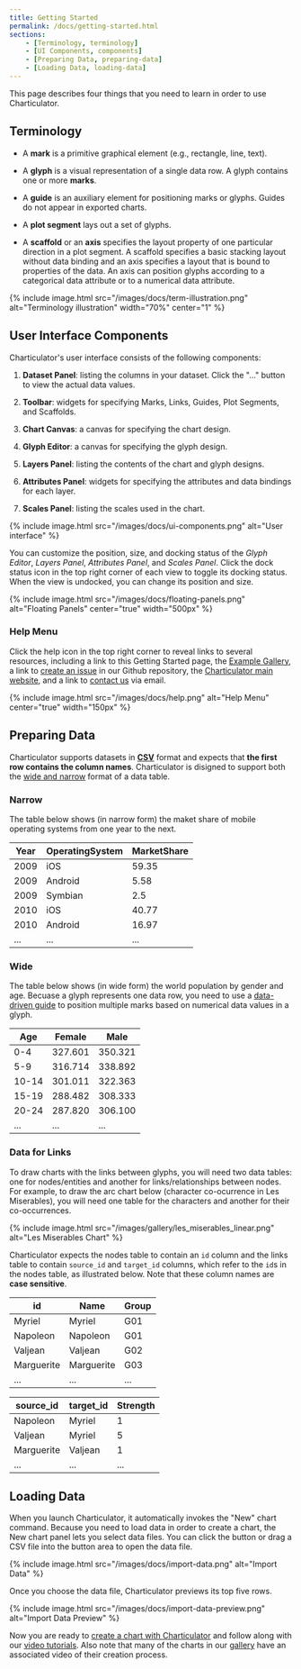 ```yaml
---
title: Getting Started
permalink: /docs/getting-started.html
sections:
    - [Terminology, terminology]
    - [UI Components, components]
    - [Preparing Data, preparing-data]
    - [Loading Data, loading-data]
---
```


This page describes four things that you need to learn in order to use Charticulator.

<h2 id="terminology">Terminology</h2>

- A **mark** is a primitive graphical element (e.g., rectangle, line, text).

- A **glyph** is a visual representation of a single data row. A glyph contains one or more **marks**.

- A **guide** is an auxiliary element for positioning marks or glyphs. Guides do not appear in exported charts.

- A **plot segment** lays out a set of glyphs.

- A **scaffold** or an **axis** specifies the layout property of one particular direction in a plot segment. A scaffold specifies a basic stacking layout without data binding and an axis specifies a layout that is bound to properties of the data. An axis can position glyphs according to a categorical data attribute or to a numerical data attribute.

{% include image.html src="/images/docs/term-illustration.png" alt="Terminology illustration" width="70%" center="1" %}


<h2 id="components">User Interface Components</h2>

Charticulator's user interface consists of the following components:

1. **Dataset Panel**: listing the columns in your dataset. Click the "..." button to view the actual data values.

2. **Toolbar**: widgets for specifying Marks, Links, Guides, Plot Segments, and Scaffolds.

3. **Chart Canvas**: a canvas for specifying the chart design.

4. **Glyph Editor**: a canvas for specifying the glyph design.

5. **Layers Panel**: listing the contents of the chart and glyph designs.

6. **Attributes Panel**: widgets for specifying the attributes and data bindings for each layer.

7. **Scales Panel**: listing the scales used in the chart.
   
{% include image.html src="/images/docs/ui-components.png" alt="User interface" %}

You can customize the position, size, and docking status of the *Glyph Editor*, *Layers Panel*, *Attributes Panel*, and *Scales Panel*. Click the dock status icon in the top right corner of each view to toggle its docking status. When the view is undocked, you can change its position and size.

{% include image.html src="/images/docs/floating-panels.png" alt="Floating Panels" center="true" width="500px" %}


<h3>Help Menu</h3>

Click the help icon in the top right corner to reveal links to several resources, including a link to this Getting Started page, the <a href="{{ '/gallery/index.html' | relativize_url }}">Example Gallery</a>, a link to <a href="https://github.com/Microsoft/charticulator/issues/new">create an issue</a> in our Github repository, the <a href="https://charticulator.com">Charticulator main website</a>, and a link to <a href="mailto:charticulator@microsoft.com">contact us</a> via email.

{% include image.html src="/images/docs/help.png" alt="Help Menu" center="true" width="150px" %}



<h2 id="preparing-data">Preparing Data</h2>

Charticulator supports datasets in <a href="https://en.wikipedia.org/wiki/Comma-separated_values">**CSV**</a> format and expects that **the first row contains the column names**. Charticulator is disigned to support both the <a href="https://en.wikipedia.org/wiki/Wide_and_narrow_data">wide and narrow</a> format of a data table. 

<h3>Narrow</h3>
The table below shows (in narrow form) the maket share of mobile operating systems from one year to the next.

<table>
<thead>
<tr><th>Year</th><th>OperatingSystem</th><th>MarketShare</th></tr>
</thead>
<tbody>
<tr><td>2009</td><td>iOS</td><td>59.35</td></tr>
<tr><td>2009</td><td>Android</td><td>5.58</td></tr>
<tr><td>2009</td><td>Symbian</td><td>2.5</td></tr>
<tr><td>2010</td><td>iOS</td><td>40.77</td></tr>
<tr><td>2010</td><td>Android</td><td>16.97</td></tr>
<tr><td>...</td><td>...</td><td>...</td></tr>
</tbody>
</table>


<h3>Wide</h3>
The table below shows (in wide form) the world population by gender and age. Becuase a glyph represents one data row, you need to use a <a href="{{ '/docs/user-interaction.html#data-driven-guides' | relativize_url }}">data-driven guide</a> to position multiple marks based on numerical data values in a glyph.

<table>
<thead>
<tr><th>Age</th><th>Female</th><th>Male</th></tr>
</thead>
<tbody>
<tr><td>0-4</td><td>327.601</td><td>350.321</td></tr>
<tr><td>5-9</td><td>316.714</td><td>338.892</td></tr>
<tr><td>10-14</td><td>301.011</td><td>322.363</td></tr>
<tr><td>15-19</td><td>288.482</td><td>308.333</td></tr>
<tr><td>20-24</td><td>287.820</td><td>306.100</td></tr>
<tr><td>...</td><td>...</td><td>...</td></tr>
</tbody>
</table>


<h3>Data for Links</h3>
To draw charts with the links between glyphs, you will need two data tables: one for nodes/entities and another for links/relationships between nodes. For example, to draw the arc chart below (character co-ocurrence in Les Miserables), you will need one table for the characters and another for their co-occurrences.

{% include image.html src="/images/gallery/les_miserables_linear.png" alt="Les Miserables Chart" %}

Charticulator expects the nodes table to contain an `id` column and the links table to contain `source_id` and `target_id` columns, which refer to the `id`s in the nodes table, as illustrated below. Note that these column names are **case sensitive**.

<table>
<thead>
<tr><th>id</th><th>Name</th><th>Group</th></tr>
</thead>
<tbody>
<tr><td>Myriel</td><td>Myriel</td><td>G01</td></tr>
<tr><td>Napoleon</td><td>Napoleon</td><td>G01</td></tr>
<tr><td>Valjean</td><td>Valjean</td><td>G02</td></tr>
<tr><td>Marguerite</td><td>Marguerite</td><td>G03</td></tr>
<tr><td>...</td><td>...</td><td>...</td></tr>
</tbody>
</table>

<table>
<thead>
<tr><th>source_id</th><th>target_id</th><th>Strength</th></tr>
</thead>
<tbody>
<tr><td>Napoleon</td><td>Myriel</td><td>1</td></tr>
<tr><td>Valjean</td><td>Myriel</td><td>5</td></tr>
<tr><td>Marguerite</td><td>Valjean</td><td>1</td></tr>
<tr><td>...</td><td>...</td><td>...</td></tr>
</tbody>
</table>


<h2 id="loading-data">Loading Data</h2>

When you launch Charticulator, it automatically invokes the "New" chart command. Because you need to load data in order to create a chart, the New chart panel lets you select data files. You can click the button or drag a CSV file into the button area to open the data file. 

{% include image.html src="/images/docs/import-data.png" alt="Import Data" %}

Once you choose the data file, Charticulator previews its top five rows.

{% include image.html src="/images/docs/import-data-preview.png" alt="Import Data Preview" %}

Now you are ready to <a href="{{ '/docs/user-interaction.html' | relativize_url }}">create a chart with Charticulator</a> and follow along with our <a href="{{ '/docs/video-tutorials.html' | relativize_url }}">video tutorials</a>.
Also note that many of the charts in our <a href="{{ '/gallery/index.html' | relativize_url }}">gallery</a> have an associated video of their creation process.
